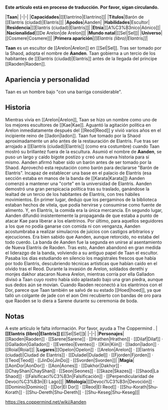 **Este artículo está en proceso de traducción. Por favor, sigan circulando.**


|**Taan**|
|-|-|
|**Capacidades**|[[Elantrino\|Elantrino]]|
|**Títulos**|Barón de [[Elantris (ciudad)\|Elantris]]|
|**Apodos**|Aanden|
|**Habilidades**|Escultor|
|**Residencia**|[[Elantris (ciudad)\|Elantris]]|
|**Etnia**|[[A%C3%B3nico\|Aónico]]|
|**Nacionalidad**|[[De Arelon\|de Arelon]]|
|**Mundo natal**|[[Sel\|Sel]]|
|**Universo**|[[Cosmere\|Cosmere]]|
|**Primera aparición**|*[[Elantris (libro)\|Elantris]]*|

**Taan** es un escultor de [[Arelon\|Arelon]] en [[Sel\|Sel]]. Tras ser tomado por la Shaod, adopta el nombre de **Aanden**. Taan gobierna a un tercio de los habitantes de [[Elantris (ciudad)\|Elantris]] antes de la llegada del príncipe [[Raoden\|Raoden]].

## Apariencia y personalidad
Taan es un hombre bajo "con una barriga considerable". 

## Historia
Mientras vivía en [[Arelon\|Arelon]], Taan se hizo un nombre como uno de los mejores escultores de [[Kae\|Kae]]. Aguantó la agitación política en Arelon inmediatamente después del [[Reod\|Reod]] y vivió varios años en el incipiente reino de [[Iadon\|Iadon]]. Taan fue tomado por la Shaod aproximadamente un año antes de la restauración de Elantris.
Fue tras ser arrojado a [[Elantris (ciudad)\|Elantris]] (como era costumbre) cuando Taan mostró su brillantez fuera de la escultura. Asumió el nombre de **Aanden**, se puso un largo y caído bigote postizo y creó una nueva historia para sí mismo. Aanden afirmó haber sido un barón antes de ser tomado por la Shaod. Aprovechó esta reputación como barón para declararse "Barón de Elantris".  Incapaz de establecer una base en el palacio de Elantris (esa sección estaba en manos de la banda de [[Karata\|Karata]]) Aanden comenzó a mantener una "corte" en la universidad de Elantris.
Aanden demostró una gran perspicacia política tras su traslado, ganándose la lealtad de un tercio de los habitantes de Elantris, con tres hábiles movimientos. En primer lugar, dedujo que los pergaminos de la biblioteca estaban hechos de vitela, que podía hervirse y consumirse como fuente de alimento. Y, en Elantris, la comida era la única mercancía. En segundo lugar, Aanden difundió insistentemente la propaganda de que estaba a punto de atacar Kae para liberar a los elantrinos. Por último, para aquellos seguidores a los que no podía ganarse con comida ni con venganza, Aanden acostumbraba a realizar simulacros de juicios con castigos arbitrarios y ejecuciones. Era bien sabido que Aanden, aunque retorcido, no estaba del todo cuerdo.
La banda de Aanden fue la segunda en unirse al asentamiento de Nueva Elantris de Raoden. Tras esto, Aanden abandonó en gran medida el liderazgo de la banda, volviendo a su antiguo papel de Taan el escultor. Pasaba los días estudiando en silencio los magistrales frescos que había por todo Elantris, descubriendo técnicas artísticas que habían caído en el olvido tras el Reod.
Durante la invasión de Arelon, soldados derethi y monjes dakhor atacaron Nueva Arelon, mientras corría por ella Galladon divisó a Taan cuyo rostro había sido aplastado bajo una gran piedra, aunque sus dedos aún se movían.
Cuando Raoden reconectó a los elantrinos con el Dor, parece que Taan también se salvó de su estado [[Hoed\|hoed]], ya que talló un colgante de jade con el aon Omi recubierto con bandas de oro para que Raoden se lo diera a Sarene durante su ceremonia de boda.

## Notas

A este artículo le falta información. Por favor, ayuda a The Coppermind .
|**[[Elantris (libro)\|Elantris]] (**[[Sel\|Sel]]**)**|
|-|-|
|**Personajes**|[[Raoden\|Raoden]] · [[Sarene\|Sarene]] · [[Hrathen\|Hrathen]] · [[Dilaf\|Dilaf]] · [[Galladon\|Galladon]] · [[Eventeo\|Eventeo]] · [[Kiin\|Kiin]] · [[Iadon\|Iadon]] · [[Roial\|Roial]]|
|**Lugares**|[[Opelon\|Opelon]] · [[Arelon\|Arelon]] · [[Elantris (ciudad)\|Ciudad de Elantris]] · [[Duladel\|Duladel]] · [[Fjorden\|Fjorden]] · [[Teod\|Teod]] · [[JinDo\|JinDo]] · [[Svorden\|Svorden]]|
|**Magia**|[[AonDor\|AonDor]] · [[Aon\|Aones]] · [[Dakhor\|Dakhor]] · [[ChayShan\|ChayShan]] · [[Seon\|Seones]] · [[Skaze\|Skazes]] · [[Shaod\|La Shaod]] · [[Falsificaci%C3%B3n\|Falsificación]] · [[Perpendicularidad de Devoci%C3%B3n\|El Lago]]|
|**Mitología**|[[Devoci%C3%B3n\|Devoción]] · [[Dominio\|Dominio]] · [[Dor\|El Dor]] · [[Reod\|El Reod]] · [[Shu-Korath\|Shu-Korath]] · [[Shu-Dereth\|Shu-Dereth]] · [[Shu-Keseg\|Shu-Keseg]]|



https://es.coppermind.net/wiki/Aanden
